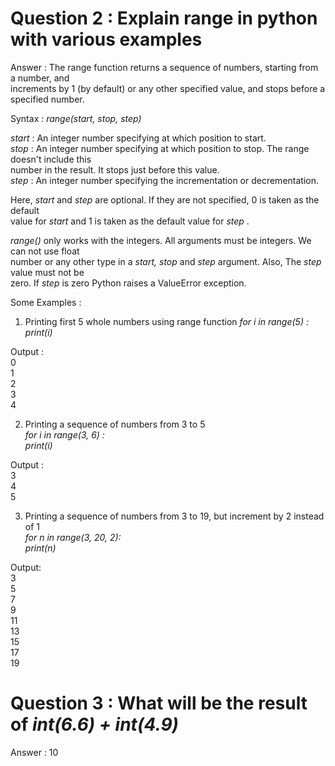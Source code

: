 # Question 2 : Explain range in python with various examples

Answer : The range function returns a sequence of numbers, starting from a number,  and  
 increments by 1 (by default) or any other specified value, and stops before a specified number.  
  
Syntax : *range(start, stop, step)*   

*start* : An integer number specifying at which position to start.  
*stop* : An integer number specifying at which position to stop. The range doesn't include this  
                 number in the result. It stops just before this value.  
 *step* : An integer number specifying the incrementation or decrementation.  
  
Here, *start* and *step* are optional. If they are not specified, 0 is taken as the default  
value for *start* and 1 is taken as the default value for *step* .  
  
*range()* only works with the integers. All arguments must be integers. We can not use float  
number or any other type in a *start, stop* and *step* argument. Also, The *step* value must not be  
zero. If *step* is zero Python raises a ValueError exception.  
  
Some Examples :  
  
1. Printing first 5 whole numbers using range function
*for i in range(5) :*  
	*print(i)*  
  
Output :  
0  
1  
2  
3  
4   
  
2. Printing a sequence of numbers from 3 to 5  
*for i in range(3, 6) :*  
	*print(i)*  
  
Output :   
3  
4  
5  
  
3. Printing a sequence of numbers from 3 to 19, but increment by 2 instead of 1  
*for n in range(3, 20, 2):*  
  *print(n)*  
  
Output:  
3  
5  
7  
9  
11  
13  
15  
17  
19  
  
  
# Question 3 : What will be the result of  *int(6.6) + int(4.9)*  
  
Answer : 10


